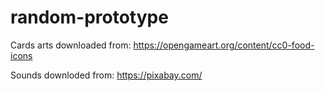 # random-prototype

Cards arts downloaded from: https://opengameart.org/content/cc0-food-icons

Sounds downloded from: https://pixabay.com/

